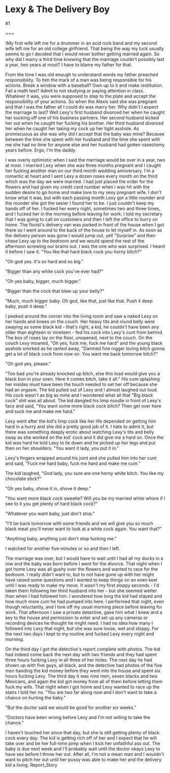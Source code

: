 Lexy &amp; The Delivery Boy
===========================
#1 

===

\My first wife left me for a drummer in an acid rock band and my second wife left me for an old college girlfriend. That being the way my luck usually seems to go I decided that I would never bother getting married again. So why did I marry a third time knowing that the marriage couldn't possibly last a year, two years at most? I have to blame my father for that. 

From the time I was old enough to understand words my father preached responsibility. To him the mark of a man was being responsible for his actions. Break a window with a baseball? Own up to it and make restitution. Fail a math test? Admit to not studying or paying attention in class. Whatever it was, you were supposed to step to the plate and accept the responsibility of your actions. So when the Alexis said she was pregnant and that I was the father all I could do was marry her. Why didn't I expect the marriage to last? Well Lexy's first husband divorced her when he caught her sucking off one of his business partners. Her second husband kicked her out when he caught her fucking his brother. Her third husband divorced her when he caught her taking my cock up her tight asshole. As promiscuous as she was why did I accept that the baby was mine? Because between the time she spent with her husband and the time she spent with me she had no time for anyone else and her husband had gotten vasectomy years before. Ergo, I'm the daddy. 

I was overly optimistic when I said the marriage would be over in a year, two at most. I married Lexy when she was three months pregnant and I caught her fucking another man on our third month wedding anniversary. I'm a romantic at heart and I sent Lexy a dozen roses every month on the third which was the day we were married. I had just placed the order for the flowers and had given my credit card number when I was hit with the sudden desire to go home and make love to my sexy pregnant wife. I don't know what it was, but with each passing month Lexy got a little rounder and the rounder she got the sexier I found her to be. I just couldn't keep my hands off of her. I fucked her every night, sometimes two and three times, and I fucked her in the morning before leaving for work. I told my secretary that I was going to call on customers and then I left the office to hurry on home. The florist's delivery van was parked in front of the house when I got there so I went around to the back of the house to let myself in. As soon as the delivery person was gone I would jump out, yell "Surprise" and then chase Lexy up to the bedroom and we would spend the rest of the afternoon screwing our brains out. I was the one who was surprised. I heard it before I saw it. "You like that hard black cock you horny bitch?" 

"Oh god yes. It's so hard and so big." 

"Bigger than any white cock you've ever had?" 

"Oh yes baby, bigger, much bigger." 

"Bigger than the cock that blew up your belly?" 

"Much, much bigger baby. Oh god, like that, just like that. Push it deep baby, push it deep." 

I peeked around the corner into the living room and saw a naked Lexy on her hands and knees on the couch. Her heavy tits and round belly were swaying as some black kid - that's right, a kid, he couldn't have been any older than eighteen or nineteen - fed his cock into Lexy's cunt from behind. The box of roses lay on the floor, unopened, next to the couch. On the couch Lexy moaned, "Oh yes, fuck me, fuck me hard" and the young black asshole smirked as he ranted away, "Damned fine nigger loving bitch gonna get a lot of black cock from now on. You want me back tomorrow bitch?" 

"Oh god yes, please." 

"Too bad you're already knocked up bitch, else this load would give you a black bun in your oven. Here it comes bitch, take it all." His cum splashing her insides must have been the touch needed to set her off because she had an orgasm. The kid pulled out of Lexy and I almost laughed out loud. His cock wasn't as big as mine and I wondered what all that "Big black cock" shit was all about. The kid dangled his limp noodle in front of Lexy's face and said, "You want some more black cock bitch? Then get over here and suck me and make me hard." 

Lexy went after the kid's limp cock like her life depended on getting him hard in a hurry and she did a pretty good job of it. I hate to admit it, but there was something deeply erotic about watching Lexy's tits and belly sway as she worked on the kid' cock and it did give me a hard on. Once the kid was hard he told Lexy to lie down and he picked up her legs and put then on her shoulders. "You want it lady, you put it in." 

Lexy's fingers wrapped around his joint and she pulled him into her cunt and said, "Fuck me hard baby, fuck me hard and make me cum." 

The kid laughed, "God lady, you sure are one horny white bitch. You like my chocolate stick?" 

"Oh yes baby, shove it in, shove it deep." 

"You want more black cock sweetie? Will you be my married white whore if I see to it you get plenty of hard black cock?" 

"Whatever you want baby, just don't stop." 

"I'll be back tomorrow with some friends and we will give you so much black meat you'll never want to look at a white cock again. You want that?" 

"Anything baby, anything just don't stop fucking me." 

I watched for another five minutes or so and then I left. 

The marriage was over, but I would have to wait until I had all my ducks in a row and the baby was born before I went for the divorce. That night when I got home Lexy was all gushy over the flowers and wanted to race for the bedroom. I really didn't want to, but to not have gone up with her might have raised some questions and I wanted to keep things on an even keel until I was ready to make my move. It wasn't my first sloppy seconds - I'd taken them following her third husband into her - but she seemed wetter than when I had followed him. I wondered how long the kid had stayed and how much more cum he had pumped into here. I performed that night, even though reluctantly, and I tore off my usual morning piece before leaving for work. That afternoon I saw a private detective, gave him what I knew and a key to the house and permission to enter and set up any cameras or recording devices he thought he might need. I had no idea how many I followed into Lexy that night, but she was sure loose, wet and sloppy. For the next two days I kept to my routine and fucked Lexy every night and morning. 

On the third day I got the detective's report complete with photos. The kid had indeed come back the next day with two friends and they had spent three hours fucking Lexy in all three of her holes. The next day he had shown up with five guys, all black, and the detective had photos of the five men handing the kid money before they went into the house and spent six hours fucking Lexy. The third day it was nine men, seven blacks and two Mexicans, and again the kid got money from all of them before letting them fuck my wife. That night when I got home and Lexy wanted to race up the stairs I told her no. "You are two far along now and I don't want to take a chance on hurting the baby." 

"But the doctor said we would be good for another six weeks." 

"Doctors have been wrong before Lexy and I'm not willing to take the chance." 

I haven't touched her since that day, but she is still getting plenty of black cock every day. The kid is getting rich off of her and I expect that he will take over and be her full-time pimp when I kick her unfaithful ass out. The baby is due next week and I'll probably wait until the doctor okays Lexy to have sex before I throw her out. After all, I'm not a mean man and I wouldn't want to pitch her out until her pussy was able to make her and the delivery kid a living. Report_Story 
